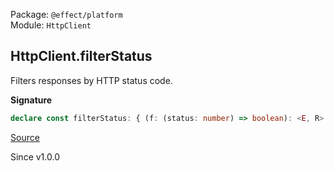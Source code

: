 Package: `@effect/platform`<br />
Module: `HttpClient`<br />

## HttpClient.filterStatus

Filters responses by HTTP status code.

**Signature**

```ts
declare const filterStatus: { (f: (status: number) => boolean): <E, R>(self: HttpClient.With<E, R>) => HttpClient.With<E | Error.ResponseError, R>; <E, R>(self: HttpClient.With<E, R>, f: (status: number) => boolean): HttpClient.With<E | Error.ResponseError, R>; }
```

[Source](https://github.com/Effect-TS/effect/tree/main/packages/platform/src/HttpClient.ts#L330)

Since v1.0.0